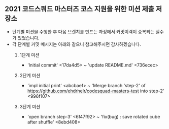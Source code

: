 <h2> 2021 코드스쿼드 마스터즈 코스 지원을 위한 미션 제출 저장소 </h2>

- 단계별 미션을 수행한 후 다음 브랜치를 만드는 과정에서 커밋이력이 중복되는 실수가 있었습니다.
- 각 단계별 커밋 메시지는 아래와 같으니 참고해주시면 감사하겠습니다.
  1. 1단계 미션
      - 'Initial commit' <17da4d5> ~ 'update README.md' <736ecec>

  2. 2단계 미션
      - 'impl initial print' \<abcbaef> ~ 'Merge branch 'step-2' of https://github.com/ehdrhelr/codesquad-masters-test into step-2' <996f107>
  
  3. 3단계 미션
      - 'open branch step-3' <6f47f92> ~ 'fix(bug) : save rotated cube after shuffle' <8ebd408>
